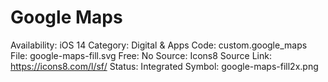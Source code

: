# Google Maps

Availability: iOS 14
Category: Digital & Apps
Code: custom.google_maps
File: google-maps-fill.svg
Free: No
Source: Icons8
Source Link: https://icons8.com/l/sf/
Status: Integrated
Symbol: google-maps-fill2x.png